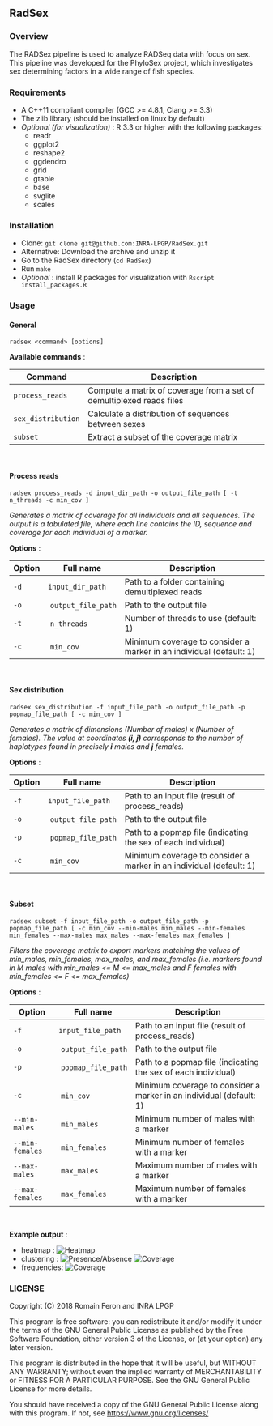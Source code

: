 ## RadSex

### Overview

The RADSex pipeline is used to analyze RADSeq data with focus on sex. This pipeline was developed for the PhyloSex project, which investigates sex determining factors in a wide range of fish species.

### Requirements

- A C++11 compliant compiler (GCC >= 4.8.1, Clang >= 3.3)
- The zlib library (should be installed on linux by default)
- *Optional (for visualization)* : R 3.3 or higher with the following packages:
    + readr
    + ggplot2
    + reshape2
    + ggdendro
    + grid
    + gtable
    + base
    + svglite
    + scales

### Installation

- Clone: `git clone git@github.com:INRA-LPGP/RadSex.git`
- Alternative: Download the archive and unzip it
- Go to the RadSex directory (`cd RadSex`)
- Run `make`
- *Optional* : install R packages for visualization with `Rscript install_packages.R`

### Usage


#### General

`radsex <command> [options]`

**Available commands** :

Command            | Description
------------------ | ------------
`process_reads`    | Compute a matrix of coverage from a set of demultiplexed reads files
`sex_distribution` | Calculate a distribution of sequences between sexes
`subset` | Extract a subset of the coverage matrix


<br/>

#### Process reads

`radsex process_reads -d input_dir_path -o output_file_path [ -t n_threads -c min_cov ]`

*Generates a matrix of coverage for all individuals and all sequences. The output is a tabulated file, where each line contains the ID, sequence and coverage for each individual of a marker.*

**Options** :

Option | Full name | Description
--- | --- | ---
`-d` | `input_dir_path` | Path to a folder containing demultiplexed reads |
`-o` | `output_file_path` | Path to the output file |
`-t` | `n_threads` | Number of threads to use (default: 1) |
`-c` | `min_cov` | Minimum coverage to consider a marker in an individual (default: 1) |

<br/>

#### Sex distribution

`radsex sex_distribution -f input_file_path -o output_file_path -p popmap_file_path [ -c min_cov ]`

*Generates a matrix of dimensions (Number of males) x (Number of females). The value at coordinates **(i, j)** corresponds to the number of haplotypes found in precisely **i** males and **j** females.*

**Options** :

Option | Full name | Description
--- | --- | ---
`-f` | `input_file_path` | Path to an input file (result of process_reads) |
`-o` | `output_file_path` | Path to the output file |
`-p` | `popmap_file_path` | Path to a popmap file (indicating the sex of each individual) |
`-c` | `min_cov` | Minimum coverage to consider a marker in an individual (default: 1) |

<br/>

#### Subset

`radsex subset -f input_file_path -o output_file_path -p popmap_file_path [ -c min_cov --min-males min_males --min-females min_females --max-males max_males --max-females max_females ]`

*Filters the coverage matrix to export markers matching the values of min_males, min_females, max_males, and max_females (i.e. markers found in M males with min_males <= M <= max_males and F females with min_females <= F <= max_females)*

**Options** :

Option | Full name | Description
--- | --- | ---
`-f` | `input_file_path` | Path to an input file (result of process_reads) |
`-o` | `output_file_path` | Path to the output file |
`-p` | `popmap_file_path` | Path to a popmap file (indicating the sex of each individual) |
`-c` | `min_cov` | Minimum coverage to consider a marker in an individual (default: 1) |
`--min-males` | `min_males` | Minimum number of males with a marker |
`--min-females` | `min_females` | Minimum number of females with a marker |
`--max-males` | `max_males` | Maximum number of males with a marker |
`--max-females` | `max_females` | Maximum number of females with a marker |

<br/>

**Example output** :

- heatmap :
![Heatmap](./examples/plots/heatmap.png)
- clustering :
![Presence/Absence](./examples/plots/presence_clustering.png)
![Coverage](./examples/plots/coverage_clustering.png)
- frequencies:
![Coverage](./examples/plots/frequencies.png)

### LICENSE

Copyright (C) 2018 Romain Feron and INRA LPGP

This program is free software: you can redistribute it and/or modify it under the terms of the GNU General Public License as published by the Free Software Foundation, either version 3 of the License, or (at your option) any later version.

This program is distributed in the hope that it will be useful, but WITHOUT ANY WARRANTY; without even the implied warranty of MERCHANTABILITY or FITNESS FOR A PARTICULAR PURPOSE. See the GNU General Public License for more details.

You should have received a copy of the GNU General Public License along with this program. If not, see https://www.gnu.org/licenses/
